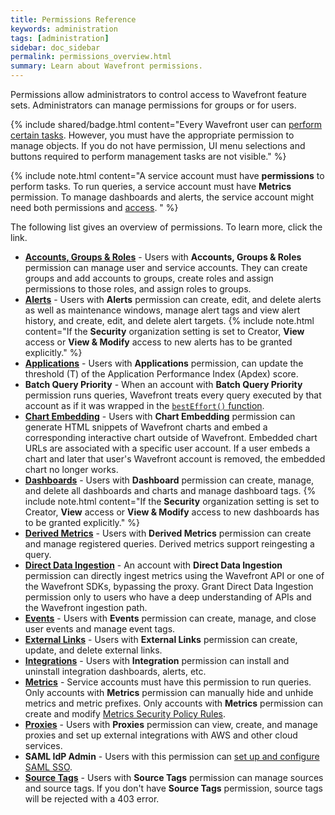 ```yaml
---
title: Permissions Reference
keywords: administration
tags: [administration]
sidebar: doc_sidebar
permalink: permissions_overview.html
summary: Learn about Wavefront permissions.
---
```


Permissions allow administrators to control access to Wavefront feature sets. Administrators can manage permissions for groups or for users.

{% include shared/badge.html content="Every Wavefront user can [perform certain tasks](accounts.html#what-can-a-new-user-do). However, you must have the appropriate permission to manage objects. If you do not have permission, UI menu selections and buttons required to perform management tasks are not visible." %}

{% include note.html content="A service account must have **permissions** to perform tasks. To run queries, a service account must have **Metrics** permission. To manage dashboards and alerts, the service account might need both permissions and [access](access.html). " %}

The following list gives an overview of permissions. To learn more, click the link.

- **[Accounts, Groups & Roles](users_roles.html)** - Users with **Accounts, Groups & Roles** permission can manage user and service accounts. They can create groups and add accounts to groups, create roles and assign permissions to those roles, and assign roles to groups.
- **[Alerts](alerts.html)** - Users with **Alerts** permission can create, edit, and delete alerts as well as maintenance windows, manage alert tags and view alert history, and create, edit, and delete alert targets.
  {% include note.html content="If the **Security** organization setting is set to Creator, **View** access or **View & Modify** access to new alerts has to be granted explicitly." %}
- **[Applications](tracing_apdex.html)** - Users with **Applications** permission, can update the threshold (T) of the Application Performance Index (Apdex) score.
- **Batch Query Priority** - When an account with **Batch Query Priority** permission runs queries, Wavefront treats every query executed by that account as if it was wrapped in the [`bestEffort()` function](ts_bestEffort.html).
- **[Chart Embedding](ui_sharing.html#embed-a-chart-in-other-uis)** - Users with **Chart Embedding** permission can generate HTML snippets of Wavefront charts and embed a corresponding interactive chart outside of Wavefront. Embedded chart URLs are associated with a specific user account. If a user embeds a chart and later that user's Wavefront account is removed, the embedded chart no longer works.
- **[Dashboards](ui_dashboards.html)** - Users with **Dashboard** permission can create, manage, and delete all dashboards and charts and manage dashboard tags.
   {% include note.html content="If the **Security** organization setting is set to Creator, **View** access or **View & Modify** access to new dashboards has to be granted explicitly." %}
 - **[Derived Metrics](derived_metrics.html)** - Users with **Derived Metrics** permission can create and manage registered queries. Derived metrics support reingesting a query.
- **[Direct Data Ingestion](direct_ingestion.html)** - An account with **Direct Data Ingestion** permission can directly ingest metrics using the Wavefront API or one of the Wavefront SDKs, bypassing the proxy. Grant Direct Data Ingestion permission only to users who have a deep understanding of APIs and the Wavefront ingestion path.
- **[Events](events.html)** - Users with **Events** permission can create, manage, and close user events and manage event tags.
- **[External Links](external_links_managing.html)** - Users with **External Links** permission can create, update, and delete external links.
- **[Integrations](integrations.html)** - Users with **Integration** permission can install and uninstall integration dashboards, alerts, etc.
- **[Metrics](metric_types.html)** - Service accounts must have this permission to run queries. Only accounts with **Metrics** permission can manually hide and unhide metrics and metric prefixes. Only accounts with **Metrics** permission can create and modify [Metrics Security Policy Rules](metrics_security.html).
- **[Proxies](proxies_installing.html#managing-proxy-services)** - Users with **Proxies** permission can view, create, and manage proxies and set up external integrations with AWS and other cloud services.
- **SAML IdP Admin** - Users with this permission can [set up and configure SAML SSO](auth_self_service_sso.html).
- **[Source Tags](sources_managing.html)** - Users with **Source Tags** permission can manage sources and source tags. If you don't have **Source Tags** permission, source tags will be rejected with a 403 error.

